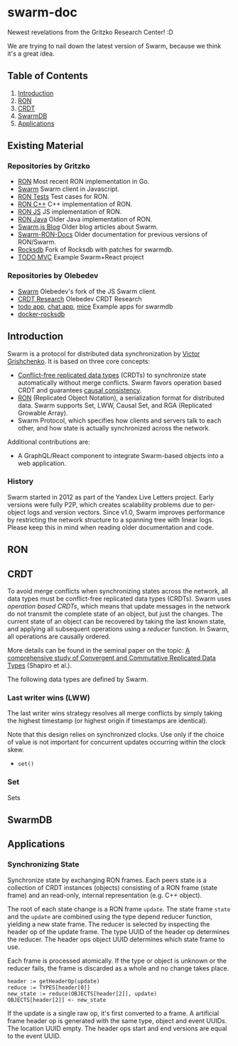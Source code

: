 # swarm-doc
Newest revelations from the Gritzko Research Center! :D

We are trying to nail down the latest version of Swarm, because we
think it's a great idea.

## Table of Contents

1. [Introduction](#introduction)
2. [RON](#ron)
3. [CRDT](#crdt)
4. [SwarmDB](#swarmdb)
5. [Applications](#applications)

## Existing Material

### Repositories by Gritzko

* [RON](https://github.com/gritzko/ron) Most recent RON implementation in Go.
* [Swarm](https://github.com/gritzko/swarm) Swarm client in Javascript.
* [RON Tests](https://github.com/gritzko/ron-test) Test cases for RON.
* [RON C++](https://github.com/gritzko/swarmcpp) C++ implementation of RON.
* [RON JS](https://github.com/gritzko/monorepko) JS implementation of RON.
* [RON Java](https://github.com/gritzko/monorepko) Older Java implementation of RON.
* [Swarm.js Blog](https://github.com/gritzko/swarmjs.github.io) Older blog articles about Swarm.
* [Swarm-RON-Docs](https://github.com/gritzko/swarm-ron-docs) Older documentation for previous versions of RON/Swarm.
* [Rocksdb](https://github.com/gritzko/rocksdb) Fork of Rocksdb with patches for swarmdb.
* [TODO MVC](https://github.com/gritzko/todomvc-swarm) Example Swarm+React project

### Repositories by Olebedev

* [Swarm](https://github.com/olebedev/swarm) Olebedev's fork of the JS Swarm client.
* [CRDT Research](https://github.com/olebedev/research-CRDT) Olebedev CRDT Research
* [todo app](https://github.com/olebedev/todo), [chat app](https://github.com/olebedev/chat), [mice](https://github.com/olebedev/mice) Example apps for swarmdb
* [docker-rocksdb](https://github.com/olebedev/docker-rocksdb)

## Introduction

Swarm is a protocol for distributed data synchronization by [Victor Grishchenko](https://github.com/gritzko).  It is based on three core concepts:

* [Conflict-free replicated data types](https://en.wikipedia.org/wiki/Conflict-free_replicated_data_type) (CRDTs) to synchronize state automatically without merge conflicts.  Swarm favors operation based CRDT and guarantees [causal consistency](https://en.wikipedia.org/wiki/Causal_consistency).
* [RON](https://github.com/gritzko/ron) (Replicated Object Notation), a serialization format for distributed data.  Swarm supports Set, LWW, Causal Set, and RGA (Replicated Growable Array).
* Swarm Protocol, which specifies how clients and servers talk to each
  other, and how state is actually synchronized across the network.

Additional contributions are:

* A GraphQL/React component to integrate Swarm-based objects into a web application.

### History

Swarm started in 2012 as part of the Yandex Live Letters project.
Early versions were fully P2P, which creates scalability problems due
to per-object logs and version vectors.  Since v1.0, Swarm improves
performance by restricting the network structure to a spanning tree
with linear logs.  Please keep this in mind when reading older
documentation and code.

## RON

## CRDT

To avoid merge conflicts when synchronizing states across the network,
all data types must be conflict-free replicated data types (CRDTs).
Swarm uses _operation based CRDTs_, which means that update messages
in the network do not transmit the complete state of an object, but
just the changes.  The current state of an object can be recovered by
taking the last known state, and applying all subsequent operations
using a _reducer_ function.  In Swarm, all operations are causally
ordered.

More details can be found in the seminal paper on the topic: [A comprehensive study of Convergent and Commutative
Replicated Data Types](https://hal.inria.fr/file/index/docid/555588/filename/techreport.pdf) (Shapiro et al.).

The following data types are defined by Swarm.

### Last writer wins (LWW)

The last writer wins strategy resolves all merge conflicts by simply
taking the highest timestamp (or highest origin if timestamps are
identical).

Note that this design relies on synchronized clocks. Use only if the
choice of value is not important for concurrent updates occurring
within the clock skew.

* `set()`

### Set

Sets

## SwarmDB

## Applications

### Synchronizing State

Synchronize state by exchanging RON frames. Each peers state is a collection of CRDT instances (objects) consisting of a RON frame (state frame) and an read-only, internal representation (e.g. C++ object).

The root of each state change is a RON frame `update`. The state frame `state` and the `update` are combined using the type depend reducer function, yielding a new state frame. The reducer is selected by inspecting the header op of the update frame. The type UUID of the header op determines the reducer. The header ops object UUID determines which state frame to use.

Each frame is processed atomically. If the type or object is unknown or the reducer fails, the frame is discarded as a whole and no change takes place.

```
header := getHeaderOp(update)
reduce := TYPES[header[0]]
new_state := reduce(OBJECTS[header[2]], update)
OBJECTS[header[2]] <- new_state
```

If the update is a single raw op, it's first converted to a frame. A artificial frame header op is generated with the same type, object and event UUIDs. The location UUID empty. The header ops start and end versions are equal to the event UUID.
